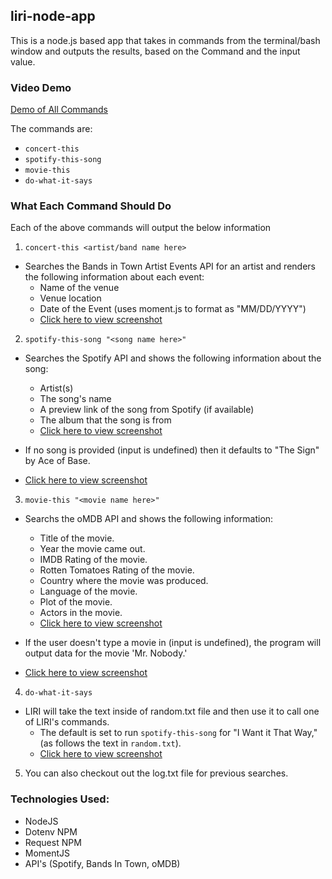 ## liri-node-app

This is a node.js based app that takes in commands from the terminal/bash window and outputs the results, based on the Command and the input value.

### Video Demo 
[Demo of All Commands](https://drive.google.com/file/d/1aOPRhblRlubFo72nejcK9uiSEEcdRWOe/view?usp=sharing)

The commands are:
   * `concert-this`
   * `spotify-this-song`
   * `movie-this`
   * `do-what-it-says`

### What Each Command Should Do

Each of the above commands will output the below information

1. `concert-this <artist/band name here>`

* Searches the Bands in Town Artist Events API for an artist and renders the following information about each event:
     * Name of the venue
     * Venue location
     * Date of the Event (uses moment.js to format as "MM/DD/YYYY")  
     * [Click here to view screenshot](screenshots/concertThis_screenshot.png)

2. `spotify-this-song "<song name here>"`

* Searches the Spotify API and shows the following information about the song:
     * Artist(s)
     * The song's name
     * A preview link of the song from Spotify (if available)
     * The album that the song is from
     * [Click here to view screenshot](screenshots/SpotifyThisSong_screenshot.png)

* If no song is provided (input is undefined) then it defaults to "The Sign" by Ace of Base.
* [Click here to view screenshot](screenshots/SpotifyThisSong_blank.png)

3. `movie-this "<movie name here>"`

* Searchs the oMDB API and shows the following information:
     * Title of the movie.
     * Year the movie came out.
     * IMDB Rating of the movie.
     * Rotten Tomatoes Rating of the movie.
     * Country where the movie was produced.
     * Language of the movie.
     * Plot of the movie.
     * Actors in the movie.
     * [Click here to view screenshot](screenshots/movieThis_screenshot.png) 
  
* If the user doesn't type a movie in (input is undefined), the program will output data for the movie 'Mr. Nobody.'
* [Click here to view screenshot](screenshots/movieThis_blank_screenshot.png)

4. `do-what-it-says`

* LIRI will take the text inside of random.txt file and then use it to call one of LIRI's commands.
     * The default is set to run `spotify-this-song` for "I Want it That Way," (as follows the text in `random.txt`).
     * [Click here to view screenshot](screenshots/doWhatItSays_screenshot.png)

5. You can also checkout out the log.txt file for previous searches.

### Technologies Used:
- NodeJS
- Dotenv NPM
- Request NPM
- MomentJS
- API's (Spotify, Bands In Town, oMDB)